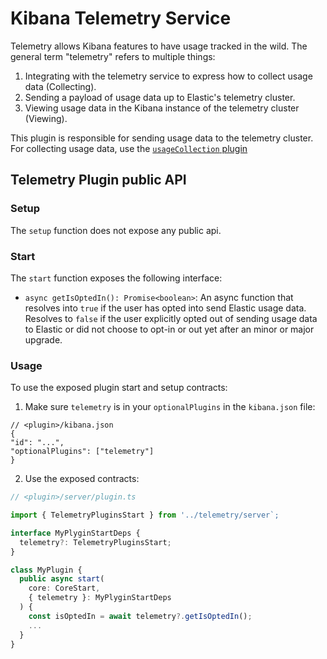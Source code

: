 # Kibana Telemetry Service

Telemetry allows Kibana features to have usage tracked in the wild. The general term "telemetry" refers to multiple things:

1. Integrating with the telemetry service to express how to collect usage data (Collecting).
2. Sending a payload of usage data up to Elastic's telemetry cluster.
3. Viewing usage data in the Kibana instance of the telemetry cluster (Viewing).

This plugin is responsible for sending usage data to the telemetry cluster. For collecting usage data, use the [`usageCollection` plugin](../usage_collection/README.md)

## Telemetry Plugin public API

### Setup

The `setup` function does not expose any public api.

### Start

The `start` function exposes the following interface:

- `async getIsOptedIn(): Promise<boolean>`:
  An async function that resolves into `true` if the user has opted into send Elastic usage data.
  Resolves to `false` if the user explicitly opted out of sending usage data to Elastic or did not choose
  to opt-in or out yet after an minor or major upgrade.


### Usage

To use the exposed plugin start and setup contracts:

1. Make sure `telemetry` is in your `optionalPlugins` in the `kibana.json` file:

```json5
// <plugin>/kibana.json
{
"id": "...",
"optionalPlugins": ["telemetry"]
}
```

2. Use the exposed contracts:
```ts
// <plugin>/server/plugin.ts

import { TelemetryPluginsStart } from '../telemetry/server`;

interface MyPlyginStartDeps {
  telemetry?: TelemetryPluginsStart;
}

class MyPlugin {
  public async start(
    core: CoreStart,
    { telemetry }: MyPlyginStartDeps
  ) {
    const isOptedIn = await telemetry?.getIsOptedIn();
    ...
  }
}
```